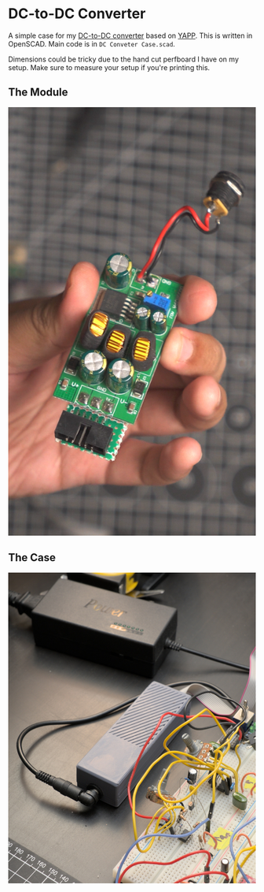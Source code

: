 # DC-to-DC Converter

A simple case for my [DC-to-DC converter](https://www.aliexpress.com/item/1005005123124867.html) based on [YAPP](https://mrwheel-docs.gitbook.io/yappgenerator_en). This is written in OpenSCAD. Main code is in `DC Conveter Case.scad`.

Dimensions could be tricky due to the hand cut perfboard I have on my setup. Make sure to measure your setup if you're printing this.

## The Module
![The DC-to-DC Converter Module](converter.png)

## The Case
![The Case](case.jpg)
